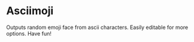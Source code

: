 # Asciimoji
Outputs random emoji face from ascii characters. Easily editable for more options. Have fun!
